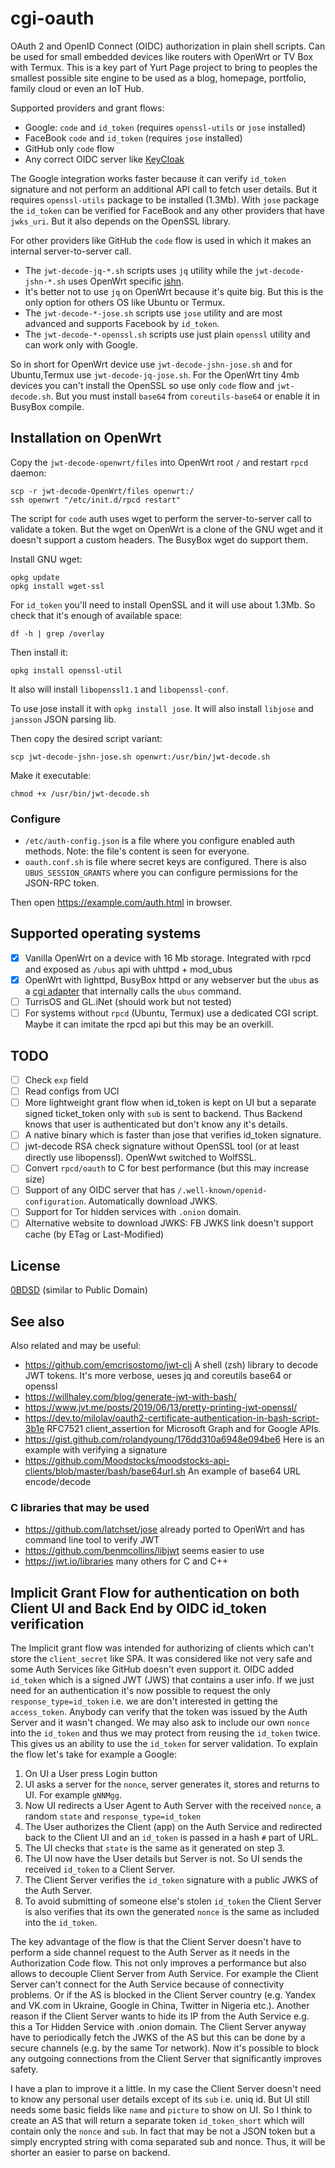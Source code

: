 # cgi-oauth
OAuth 2 and OpenID Connect (OIDC) authorization in plain shell scripts. Can be used for small embedded devices like routers with OpenWrt or TV Box with Termux.
This is a key part of Yurt Page project to bring to peoples the smallest possible site engine to be used as a blog, homepage, portfolio, family cloud or even an IoT Hub. 

Supported providers and grant flows:
* Google: `code` and `id_token` (requires `openssl-utils` or `jose` installed)
* FaceBook `code` and `id_token` (requires `jose` installed)
* GitHub only `code` flow
* Any correct OIDC server like [KeyCloak](https://www.keycloak.org/)

The Google integration works faster because it can verify `id_token` signature and not perform an additional API call to fetch user details.
But it requires `openssl-utils` package to be installed (1.3Mb).
With `jose` package the `id_token` can be verified for FaceBook and any other providers that have `jwks_uri`. But it also depends on the OpenSSL library.

For other providers like GitHub the `code` flow is used in which it makes an internal server-to-server call.

* The `jwt-decode-jq-*.sh` scripts uses `jq` utility while the `jwt-decode-jshn-*.sh` uses OpenWrt specific [jshn](https://OpenWrt.org/docs/guide-developer/jshn).
* It's better not to use `jq` on OpenWrt because it's quite big. But this is the only option for others OS like Ubuntu or Termux.
* The `jwt-decode-*-jose.sh` scripts use `jose` utility and are most advanced and supports Facebook by `id_token`.
* The `jwt-decode-*-openssl.sh` scripts use just plain `openssl` utility and can work only with Google.

So in short for OpenWrt device use `jwt-decode-jshn-jose.sh` and for Ubuntu,Termux use `jwt-decode-jq-jose.sh`.
For the OpenWrt tiny 4mb devices you can't install the OpenSSL so use only `code` flow and `jwt-decode.sh`.
But you must install `base64` from `coreutils-base64` or enable it in BusyBox compile.

## Installation on OpenWrt
Copy the `jwt-decode-openwrt/files` into OpenWrt root `/` and restart `rpcd` daemon:

    scp -r jwt-decode-OpenWrt/files openwrt:/
    ssh openwrt "/etc/init.d/rpcd restart"


The script for `code` auth uses wget to perform the server-to-server call to validate a token.
But the wget on OpenWrt is a clone of the GNU wget and it doesn't support a custom headers.
The BusyBox wget do support them.

Install GNU wget:

    opkg update
    opkg install wget-ssl

For `id_token` you'll need to install OpenSSL and it will use about 1.3Mb. So check that it's enough of available space:

    df -h | grep /overlay

Then install it:

    opkg install openssl-util

It also will install `libopenssl1.1` and `libopenssl-conf`.

To use jose install it with `opkg install jose`. It will also install `libjose` and `jansson` JSON parsing lib.

Then copy the desired script variant:

    scp jwt-decode-jshn-jose.sh openwrt:/usr/bin/jwt-decode.sh

Make it executable:

    chmod +x /usr/bin/jwt-decode.sh

### Configure 

* `/etc/auth-config.json` is a file where you configure enabled auth methods. Note: the file's content is seen for everyone.
* `oauth.conf.sh` is file where secret keys are configured. There is also `UBUS_SESSION_GRANTS` where you can configure permissions for the JSON-RPC token.

Then open https://example.com/auth.html in browser.

## Supported operating systems

* [x] Vanilla OpenWrt on a device with 16 Mb storage. Integrated with rpcd and exposed as `/ubus` api with uhttpd + mod_ubus
* [x] OpenWrt with lighttpd, BusyBox httpd or any webserver but the `ubus` as a [cgi adapter](https://github.com/yurt-page/cgi-ubus) that internally calls the `ubus` command.
* [ ] TurrisOS and GL.iNet (should work but not tested)
* [ ] For systems without `rpcd` (Ubuntu, Termux) use a dedicated CGI script. Maybe it can imitate the rpcd api but this may be an overkill.

## TODO

 * [ ] Check `exp` field
 * [ ] Read configs from UCI 
 * [ ] More lightweight grant flow when id_token is kept on UI but a separate signed ticket_token only with `sub` is sent to backend. Thus Backend knows that user is authenticated but don't know any it's details.
 * [ ] A native binary which is faster than jose that verifies id_token signature.
 * [ ] jwt-decode RSA check signature without OpenSSL tool (or at least directly use libopenssl). OpenWwt switched to WolfSSL.
 * [ ] Convert `rpcd/oauth` to C for best performance (but this may increase size)
 * [ ] Support of any OIDC server that has `/.well-known/openid-configuration`. Automatically download JWKS.
 * [ ] Support for Tor hidden services with `.onion` domain.
 * [ ] Alternative website to download JWKS: FB JWKS link doesn't support cache (by ETag or Last-Modified)

## License
[0BDSD](https://opensource.org/licenses/0BSD) (similar to Public Domain)

## See also

Also related and may be useful:
* https://github.com/emcrisostomo/jwt-cli A shell (zsh) library to decode JWT tokens. It's more verbose, ueses jq and coreutils base64 or openssl
* https://willhaley.com/blog/generate-jwt-with-bash/
* https://www.jvt.me/posts/2019/06/13/pretty-printing-jwt-openssl/
* https://dev.to/milolav/oauth2-certificate-authentication-in-bash-script-3b1e  RFC7521 client_assertion for Microsoft Graph and for Google APIs.
* https://gist.github.com/rolandyoung/176dd310a6948e094be6 Here is an example with verifying a signature
* https://github.com/Moodstocks/moodstocks-api-clients/blob/master/bash/base64url.sh An example of base64 URL encode/decode


### C libraries that may be used
* https://github.com/latchset/jose already ported to OpenWrt and has command line tool to verify JWT
* https://github.com/benmcollins/libjwt seems easier to use
* https://jwt.io/libraries many others for C and C++

## Implicit Grant Flow for authentication on both Client UI and Back End by OIDC id_token verification
The Implicit grant flow was intended for authorizing of clients which can't store the `client_secret` like SPA.
It was considered like not very safe and some Auth Services like GitHub doesn't even support it.
OIDC added `id_token` which is a signed JWT (JWS) that contains a user info.
If we just need for an authentication it's now possible to request the only `response_type=id_token` i.e. we are don't interested in getting the `access_token`.
Anybody can verify that the token was issued by the Auth Server and it wasn't changed.
We may also ask to include our own `nonce` into the `id_token` and thus we may protect from reusing the `id_token` twice.
This gives us an ability to use the `id_token` for server validation.
To explain the flow let's take for example a Google:
1. On UI a User press Login button
2. UI asks a server for the `nonce`, server generates it, stores and returns to UI. For example `gNNMgg`.
3. Now UI redirects a User Agent to Auth Server with the received `nonce`, a random `state` and `response_type=id_token`
4. The User authorizes the Client (app) on the Auth Service and redirected back to the Client UI and an `id_token` is passed in a hash `#` part of URL.
5. The UI checks that `state` is the same as it generated on step 3.
6. The UI now have the User details but Server is not. So UI sends the received `id_token` to a Client Server.
7. The Client Server verifies the `id_token` signature with a public JWKS of the Auth Server.
8. To avoid submitting of someone else's stolen `id_token` the Client Server is also verifies that its own the generated `nonce` is the same as included into the `id_token`.

The key advantage of the flow is that the Client Server doesn't have to perform a side channel request to the Auth Server as it needs in the Authorization Code flow.
This not only improves a performance but also allows to decouple Client Server from Auth Service.
For example the Client Server can't connect for the Auth Service because of connectivity problems.
Or if the AS is blocked in the Client Server country (e.g. Yandex and VK.com in Ukraine, Google in China, Twitter in Nigeria etc.).
Another reason if the Client Server wants to hide its IP from the Auth Service e.g. this a Tor Hidden Service with .onion domain.
The Client Server anyway have to periodically fetch the JWKS of the AS but this can be done by a secure channels (e.g. by the same Tor network).
Now it's possible to block any outgoing connections from the Client Server that significantly improves safety.

I have a plan to improve it a little. In my case the Client Server doesn't need to know any personal user details except of its `sub` i.e. uniq id.
But UI still needs some basic fields like `name` and `picture` to show on UI.
So I think to create an AS that will return a separate token `id_token_short` which will contain only the `nonce` and `sub`.
In fact that may be not a JSON token but a simply encrypted string with coma separated sub and nonce.
Thus, it will be shorter an easier to parse on backend.
